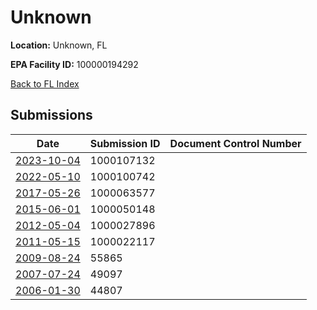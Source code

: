 # Unknown

**Location:** Unknown, FL

**EPA Facility ID:** 100000194292

[Back to FL Index](../../index.md)

## Submissions

| Date | Submission ID | Document Control Number |
|------|--------------|-------------------------|
| [2023-10-04](submissions/1000107132.md) | 1000107132 |  |
| [2022-05-10](submissions/1000100742.md) | 1000100742 |  |
| [2017-05-26](submissions/1000063577.md) | 1000063577 |  |
| [2015-06-01](submissions/1000050148.md) | 1000050148 |  |
| [2012-05-04](submissions/1000027896.md) | 1000027896 |  |
| [2011-05-15](submissions/1000022117.md) | 1000022117 |  |
| [2009-08-24](submissions/55865.md) | 55865 |  |
| [2007-07-24](submissions/49097.md) | 49097 |  |
| [2006-01-30](submissions/44807.md) | 44807 |  |
